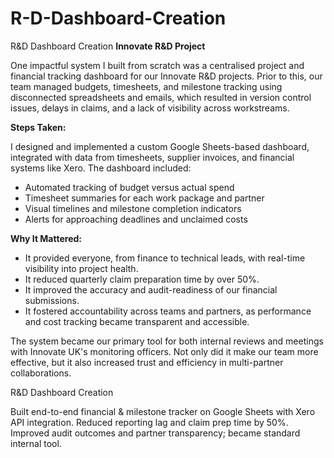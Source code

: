 # R-D-Dashboard-Creation
R&amp;D Dashboard Creation
**Innovate R&D Project**

One impactful system I built from scratch was a centralised project and financial tracking dashboard for our Innovate R&D projects. Prior to this, our team managed budgets, timesheets, and milestone tracking using disconnected spreadsheets and emails, which resulted in version control issues, delays in claims, and a lack of visibility across workstreams.

**Steps Taken:**

I designed and implemented a custom Google Sheets-based dashboard, integrated with data from timesheets, supplier invoices, and financial systems like Xero. The dashboard included:

- Automated tracking of budget versus actual spend
- Timesheet summaries for each work package and partner
- Visual timelines and milestone completion indicators
- Alerts for approaching deadlines and unclaimed costs

**Why It Mattered:**

- It provided everyone, from finance to technical leads, with real-time visibility into project health.
- It reduced quarterly claim preparation time by over 50%.
- It improved the accuracy and audit-readiness of our financial submissions.
- It fostered accountability across teams and partners, as performance and cost tracking became transparent and accessible.

The system became our primary tool for both internal reviews and meetings with Innovate UK's monitoring officers. Not only did it make our team more effective, but it also increased trust and efficiency in multi-partner collaborations.

R&D Dashboard Creation

Built end-to-end financial & milestone tracker on Google Sheets with Xero API integration. 
Reduced reporting lag and claim prep time by 50%. 
Improved audit outcomes and partner transparency; became standard internal tool.

